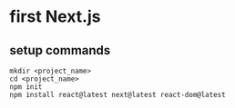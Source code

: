 # first Next.js

## setup commands

```shell
mkdir <project_name>
cd <project_name>
npm init
npm install react@latest next@latest react-dom@latest
```
